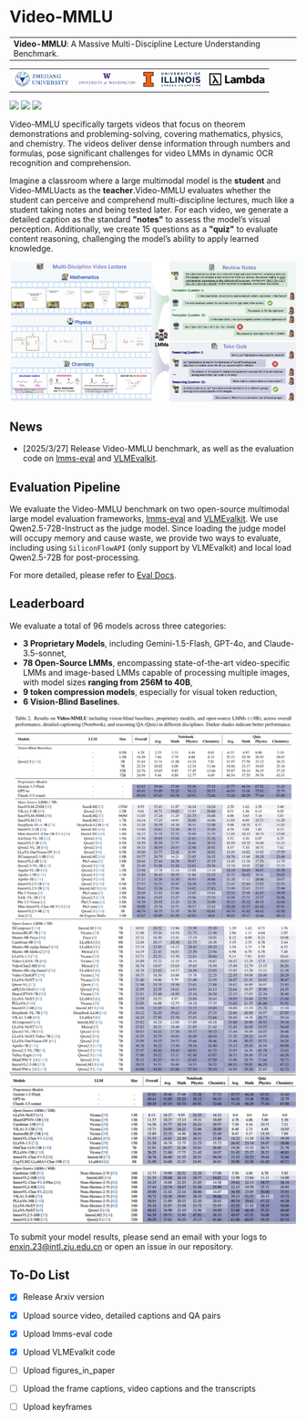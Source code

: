 # Video-MMLU

<table><tr><td>
    <strong>Video-MMLU</strong>: A Massive Multi-Discipline Lecture Understanding Benchmark.
</td></tr>
</table>

<table border="0" cellspacing="0" cellpadding="4">
  <tr>
    <td><img src="https://github.com/Espere-1119-Song/Video-MMLU/blob/main/assets/zju_logo.png?raw=true" width="100"></td>
    <td><img src="https://github.com/Espere-1119-Song/Video-MMLU/blob/main/assets/uw_logo.png?raw=true" width="100"></td>
    <td><img src="https://github.com/Espere-1119-Song/Video-MMLU/blob/main/assets/uiuc_logo.png?raw=true" width="100"></td>
    <td><img src="https://github.com/Espere-1119-Song/Video-MMLU/blob/main/assets/lambda_logo.png?raw=true" width="100"></td>
  </tr>
</table>

[![](https://img.shields.io/badge/web-922133)](https://rese1f.github.io/aurora-web/)
[![](http://img.shields.io/badge/arXiv-922133)](http://arxiv.org/abs/2504.14693)
[![](https://img.shields.io/badge/%F0%9F%A4%97%20_VideoMMLU_benchmark-ffc107?color=ffc107&logoColor=white)](https://huggingface.co/datasets/Enxin/Video-MMLU)

Video-MMLU specifically targets videos that focus on theorem demonstrations and probleming-solving, covering mathematics, physics, and chemistry. The videos deliver dense information through numbers and formulas, pose significant challenges for video LMMs in dynamic OCR recognition and comprehension.

Imagine a classroom where a large multimodal model is the **student** and Video-MMLUacts as the **teacher**.Video-MMLU evaluates whether the student can perceive and comprehend multi-discipline lectures, much like a student taking notes and being tested later. For each video, we generate a detailed caption as the standard **"notes"** to assess the model’s visual perception. Additionally, we create 15 questions as a **"quiz"** to evaluate content reasoning, challenging the model’s ability to apply learned knowledge.

<img src="assets/teaser.png" align="center">

## News

- [2025/3/27] Release Video-MMLU benchmark, as well as the evaluation code on [lmms-eval](https://github.com/EvolvingLMMs-Lab/lmms-eval) and [VLMEvalkit](https://github.com/open-compass/VLMEvalKit).


## Evaluation Pipeline

We evaluate the Video-MMLU benchmark on two open-source multimodal large model evaluation frameworks, [lmms-eval](https://github.com/EvolvingLMMs-Lab/lmms-eval) and [VLMEvalkit](https://github.com/open-compass/VLMEvalKit). We use Qwen2.5-72B-Instruct as the judge model. Since loading the judge model will occupy memory and cause waste, we provide two ways to evaluate, including using `SiliconFlowAPI` (only support by VLMEvalkit) and local load Qwen2.5-72B for post-processing.

For more detailed, please refer to [Eval Docs](https://github.com/Espere-1119-Song/Video-MMLU/blob/main/EVAL.md).

## Leaderboard
We evaluate a total of 96 models across three categories:
 - **3 Proprietary Models**, including Gemini-1.5-Flash, GPT-4o, and Claude-3.5-sonnet,
 - **78 Open-Source LMMs**, encompassing state-of-the-art video-specific LMMs and image-based LMMs capable of processing multiple images, with model sizes **ranging from 256M to 40B**,
 - **9 token compression models**, especially for visual token reduction,
 - **6 Vision-Blind Baselines**.
 

<img src="assets/benchmark_table_1_1.png" align="center">
<img src="assets/benchmark_table_1_2.png" align="center">
<img src="assets/benchmark_table_2.png" align="center">

To submit your model results, please send an email with your logs to enxin.23@intl.zju.edu.cn or open an issue in our repository.


## To-Do List

- [x] Release Arxiv version
- [x] Upload source video, detailed captions and QA pairs
- [x] Upload lmms-eval code
- [x] Upload VLMEvalkit code
- [ ] Upload figures_in_paper
- [ ] Upload the frame captions, video captions and the transcripts
- [ ] Upload keyframes


